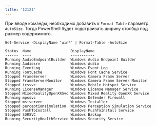 ```yaml
---
title: '12121'
---
```

При вводе команды, необходимо добавить к `Format-Table` параметр `-AutoSize`. Тогда PowerShell будет подстраивать ширину столбца под размер содержимого.

```terminal {os=windows}
Get-Service -DisplayName 'win*' | Format-Table -AutoSize

Status  Name                  DisplayName
------  ----                  -----------
Running AudioEndpointBuilder  Windows Audio Endpoint Builder
Running Audiosrv              Windows Audio
Running EventLog              Windows Event Log
Running FontCache             Windows Font Cache Service
Stopped FrameServer           Windows Camera Frame Server
Stopped FrameServerMonitor    Windows Camera Frame Server Monitor
Stopped icssvc                Windows Mobile Hotspot Service
Running LicenseManager        Windows License Manager Service
Stopped MixedRealityOpenXRSvc Windows Mixed Reality OpenXR Service
Running mpssvc                Windows Defender Firewall
Stopped msiserver             Windows Installer
Stopped perceptionsimulation  Windows Perception Simulation Service
Stopped PushToInstall         Windows PushToInstall Service
Stopped SDRSVC                Windows Backup
Running SecurityHealthService Windows Security Service
```
